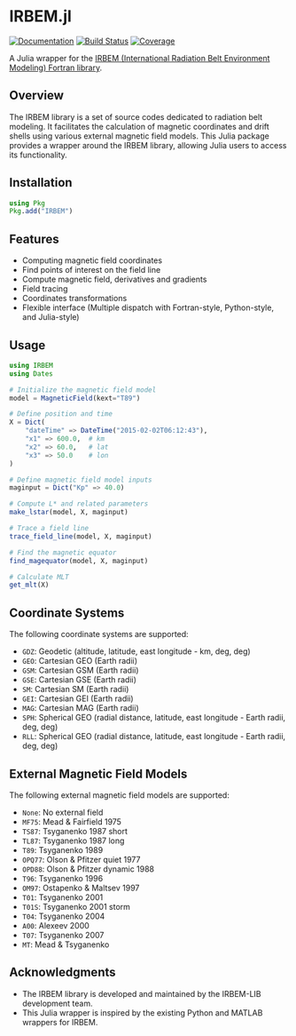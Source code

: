 # IRBEM.jl

[![Documentation](https://img.shields.io/badge/docs-dev-blue.svg)](https://JuliaSpacePhysics.github.io/IRBEM.jl/dev/) 
[![Build Status](https://github.com/JuliaSpacePhysics/IRBEM.jl/actions/workflows/CI.yml/badge.svg?branch=main)](https://github.com/JuliaSpacePhysics/IRBEM.jl/actions/workflows/CI.yml?query=branch%3Amain)
[![Coverage](https://codecov.io/gh/JuliaSpacePhysics/IRBEM.jl/branch/main/graph/badge.svg)](https://codecov.io/gh/JuliaSpacePhysics/IRBEM.jl)

A Julia wrapper for the [IRBEM (International Radiation Belt Environment Modeling) Fortran library](https://prbem.github.io/IRBEM/).

## Overview

The IRBEM library is a set of source codes dedicated to radiation belt modeling. It facilitates the calculation of magnetic coordinates and drift shells using various external magnetic field models. This Julia package provides a wrapper around the IRBEM library, allowing Julia users to access its functionality.

## Installation

```julia
using Pkg
Pkg.add("IRBEM")
```

## Features

- Computing magnetic field coordinates
- Find points of interest on the field line
- Compute magnetic field, derivatives and gradients
- Field tracing
- Coordinates transformations
- Flexible interface (Multiple dispatch with Fortran-style, Python-style, and Julia-style)

## Usage

```julia
using IRBEM
using Dates

# Initialize the magnetic field model
model = MagneticField(kext="T89")

# Define position and time
X = Dict(
    "dateTime" => DateTime("2015-02-02T06:12:43"),
    "x1" => 600.0,  # km
    "x2" => 60.0,   # lat
    "x3" => 50.0    # lon
)

# Define magnetic field model inputs
maginput = Dict("Kp" => 40.0)

# Compute L* and related parameters
make_lstar(model, X, maginput)

# Trace a field line
trace_field_line(model, X, maginput)

# Find the magnetic equator
find_magequator(model, X, maginput)

# Calculate MLT
get_mlt(X)
```

## Coordinate Systems

The following coordinate systems are supported:

- `GDZ`: Geodetic (altitude, latitude, east longitude - km, deg, deg)
- `GEO`: Cartesian GEO (Earth radii)
- `GSM`: Cartesian GSM (Earth radii)
- `GSE`: Cartesian GSE (Earth radii)
- `SM`: Cartesian SM (Earth radii)
- `GEI`: Cartesian GEI (Earth radii)
- `MAG`: Cartesian MAG (Earth radii)
- `SPH`: Spherical GEO (radial distance, latitude, east longitude - Earth radii, deg, deg)
- `RLL`: Spherical GEO (radial distance, latitude, east longitude - Earth radii, deg, deg)

## External Magnetic Field Models

The following external magnetic field models are supported:

- `None`: No external field
- `MF75`: Mead & Fairfield 1975
- `TS87`: Tsyganenko 1987 short
- `TL87`: Tsyganenko 1987 long
- `T89`: Tsyganenko 1989
- `OPQ77`: Olson & Pfitzer quiet 1977
- `OPD88`: Olson & Pfitzer dynamic 1988
- `T96`: Tsyganenko 1996
- `OM97`: Ostapenko & Maltsev 1997
- `T01`: Tsyganenko 2001
- `T01S`: Tsyganenko 2001 storm
- `T04`: Tsyganenko 2004
- `A00`: Alexeev 2000
- `T07`: Tsyganenko 2007
- `MT`: Mead & Tsyganenko

## Acknowledgments

- The IRBEM library is developed and maintained by the IRBEM-LIB development team.
- This Julia wrapper is inspired by the existing Python and MATLAB wrappers for IRBEM.

